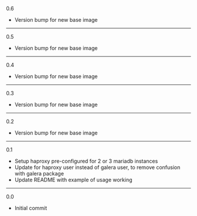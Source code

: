 0.6

* Version bump for new base image

---

0.5

* Version bump for new base image

---

0.4

* Version bump for new base image

---

0.3

* Version bump for new base image

---

0.2

* Version bump for new base image

---

0.1

* Setup haproxy pre-configured for 2 or 3 mariadb instances
* Update for haproxy user instead of galera user, to remove confusion with galera package
* Update README with example of usage working

---

0.0

* Initial commit

